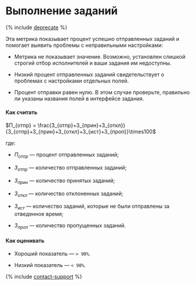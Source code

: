 # Выполнение заданий

{% include [deprecate](../../../_includes/deprecate.md) %}

Эта метрика показывает процент успешно отправленных заданий и помогает выявить проблемы с неправильными настройками:

- Метрика не показывает значение. Возможно, установлен слишкой строгий отбор исполнителей и ваши задания им недоступны.

- Низкий процент отправленных заданий свидетельствует о проблемах с настройками отдельных полей.

- Процент отправки равен нулю. В этом случае проверьте, правильно ли указаны названия полей в интерфейсе задания.

#### Как считать

$П_{отпр} = \frac{З_{отпр}+З_{прин}+З_{откл}}{З_{отпр}+З_{прин}+З_{откл}+З_{ист}+З_{проп}}\times100$

где:

- $П_{отпр}$ — процент отправленных заданий;

- $З_{отпр}$ — количество отправленных заданий;

- $З_{прин}$ — количество принятых заданий;

- $З_{откл}$ — количество отклоненных заданий;

- $З_{ист}$ — количество заданий, которые не были отправлены за отведенное время;

- $З_{проп}$ — количество пропущенных заданий.

#### Как оценивать

- Хороший показатель — `> 90%`.

- Низкий показатель — `< 90%`.

{% include [contact-support](../../_includes/contact-support.md) %}